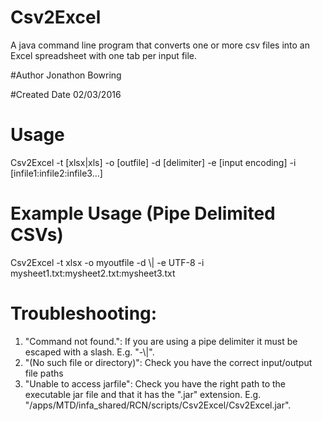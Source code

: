 # Csv2Excel
A java command line program that converts one or more csv files into an Excel spreadsheet with one tab per input file.

#Author
Jonathon Bowring

#Created Date
02/03/2016

# Usage 
Csv2Excel -t [xlsx|xls] -o [outfile] -d [delimiter] -e [input encoding] -i [infile1:infile2:infile3...]

# Example Usage (Pipe Delimited CSVs)
Csv2Excel -t xlsx -o myoutfile -d \\| -e UTF-8 -i mysheet1.txt:mysheet2.txt:mysheet3.txt

# Troubleshooting:
1) "Command not found.": If you are using a pipe delimiter it must be escaped with a slash. E.g. "-\\|".<br />
2) "(No such file or directory)": Check you have the correct input/output file paths<br />
3) "Unable to access jarfile": Check you have the right path to the executable jar file and that it has the ".jar" extension. E.g. "/apps/MTD/infa_shared/RCN/scripts/Csv2Excel/Csv2Excel.jar".<br />
